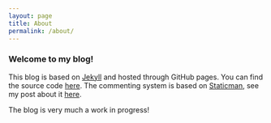 ```yaml
---
layout: page
title: About
permalink: /about/
---
```


### Welcome to my blog!

This blog is based on [Jekyll][jekyll-organization] and hosted through GitHub
pages. You can find the source code [here][blog]. The commenting system is based
on [Staticman][staticman], see my post about it [here][staticmanpost].

The blog is very much a work in progress!

<!-- prettier-ignore-start -->
[jekyll-organization]: https://github.com/jekyll
[blog]: https://github.com/ElArkk/blog
[staticman]: https://github.com/eduardoboucas/staticman
[staticmanpost]: https://elarkk.github.io/blog/python,/node.js,/heroku/2020/03/18/staticman-setup.html
<!-- prettier-ignore-end -->
